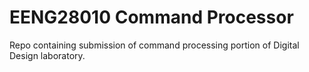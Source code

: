 # EENG28010 Command Processor 
Repo containing submission of command processing portion of Digital Design laboratory.
